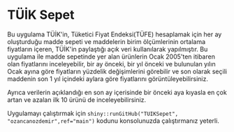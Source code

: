 # TÜİK Sepet

Bu uygulama TÜİK'in, Tüketici Fiyat Endeksi(TÜFE) hesaplamak için her ay oluşturduğu madde sepeti ve  maddelerin birim ölçümlerinin ortalama fiyatların içeren, TÜİK'in paylaştığı açık veri kullanılarak yapılmıştır. Bu uygulama ile madde sepetinde yer alan ürünlerin Ocak 2005'ten itibaren olan fiyatlarını inceleyebilir,  bir ay önceki, bir yıl önceki ve bulunulan yılın Ocak ayına göre fiyatların yüzdelik değişimlerini görebilir ve son olarak seçili maddenin son 1 yıl içindeki aylara göre fiyatlarını görüntüleyebilirsiniz.

Ayrıca verilerin açıklandığı en son ay içerisinde bir önceki aya kıyasla en çok artan ve azalan ilk 10 ürünü de inceleyebilirsiniz.

Uygulamayı çalıştırmak için ```shiny::runGitHub("TUIKSepet", "ozancanozdemir",ref="main")``` kodunu konsolunuzda çalıştırmanız yeterli.
